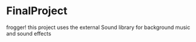 # FinalProject
frogger!
this project uses the external Sound library for background music and sound effects
